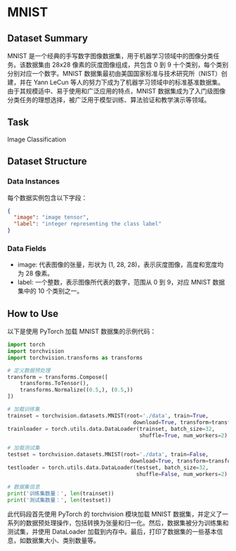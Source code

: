 # MNIST

## Dataset Summary

MNIST 是一个经典的手写数字图像数据集，用于机器学习领域中的图像分类任务。该数据集由 28x28 像素的灰度图像组成，共包含 0 到 9 十个类别，每个类别分别对应一个数字。MNIST 数据集最初由美国国家标准与技术研究所（NIST）创建，并在 Yann LeCun 等人的努力下成为了机器学习领域中的标准基准数据集。由于其规模适中、易于使用和广泛应用的特点，MNIST 数据集成为了入门级图像分类任务的理想选择，被广泛用于模型训练、算法验证和教学演示等领域。

## Task

Image Classification

## Dataset Structure

### Data Instances

每个数据实例包含以下字段：

```json
{
  "image": "image tensor",
  "label": "integer representing the class label"
}
```

### Data Fields

- image: 代表图像的张量，形状为 (1, 28, 28)，表示灰度图像，高度和宽度均为 28 像素。
- label: 一个整数，表示图像所代表的数字，范围从 0 到 9，对应 MNIST 数据集中的 10 个类别之一。

## How to Use

以下是使用 PyTorch 加载 MNIST 数据集的示例代码：

```python
import torch
import torchvision
import torchvision.transforms as transforms

# 定义数据预处理
transform = transforms.Compose([
    transforms.ToTensor(),
    transforms.Normalize((0.5,), (0.5,))
])

# 加载训练集
trainset = torchvision.datasets.MNIST(root='./data', train=True,
                                        download=True, transform=transform)
trainloader = torch.utils.data.DataLoader(trainset, batch_size=32,
                                          shuffle=True, num_workers=2)

# 加载测试集
testset = torchvision.datasets.MNIST(root='./data', train=False,
                                       download=True, transform=transform)
testloader = torch.utils.data.DataLoader(testset, batch_size=32,
                                         shuffle=False, num_workers=2)

# 数据集信息
print('训练集数量：', len(trainset))
print('测试集数量：', len(testset))
```

此代码段首先使用 PyTorch 的 torchvision 模块加载 MNIST 数据集，并定义了一系列的数据预处理操作，包括转换为张量和归一化。然后，数据集被分为训练集和测试集，并使用 DataLoader 加载到内存中。最后，打印了数据集的一些基本信息，如数据集大小、类别数量等。